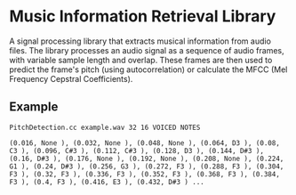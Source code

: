 # Music Information Retrieval Library
A signal processing library that extracts musical information from audio files. The library processes an audio signal as a sequence of audio frames, with variable sample length and overlap. These frames are then used to predict the frame's pitch (using autocorrelation) or calculate the MFCC (Mel Frequency Cepstral Coefficients).

## Example
```
PitchDetection.cc example.wav 32 16 VOICED NOTES
```
```
(0.016, None ), (0.032, None ), (0.048, None ), (0.064, D3 ), (0.08, C3 ), (0.096, C#3 ), (0.112, C#3 ), (0.128, D3 ), (0.144, D#3 ), (0.16, D#3 ), (0.176, None ), (0.192, None ), (0.208, None ), (0.224, G1 ), (0.24, D#3 ), (0.256, G3 ), (0.272, F3 ), (0.288, F3 ), (0.304, F3 ), (0.32, F3 ), (0.336, F3 ), (0.352, F3 ), (0.368, F3 ), (0.384, F3 ), (0.4, F3 ), (0.416, E3 ), (0.432, D#3 ) ...
```
